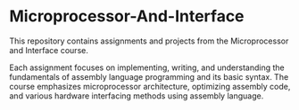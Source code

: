 # Microprocessor-And-Interface
This repository contains assignments and projects from the Microprocessor and Interface course. 

Each assignment focuses on implementing, writing, and understanding the fundamentals of assembly language programming and its basic syntax. The course emphasizes microprocessor architecture, optimizing assembly code, and various hardware interfacing methods using assembly language.
